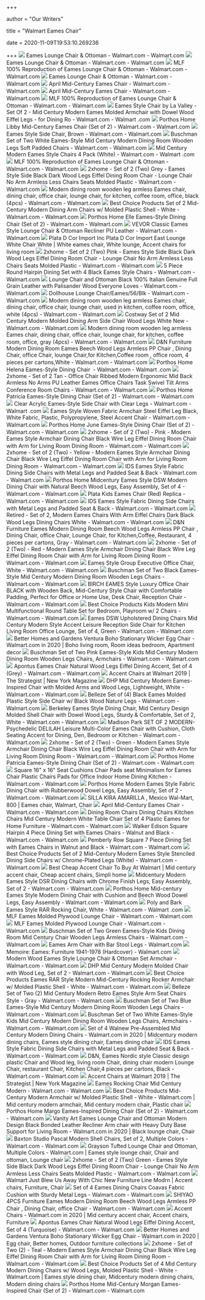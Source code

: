 +++
        
author = "Our Writers"
        
title = "Walmart Eames Chair"
        
date = 2020-11-09T19:53:10.269236
        
+++
[ ![](https://i5.walmartimages.com/asr/4da623d6-10de-470c-87a9-0fec47d3f31d_1.133c14e4efbee1b628d2e53535366198.jpeg?odnWidth=612&odnHeight=612&odnBg=ffffff)](https://i5.walmartimages.com/asr/4da623d6-10de-470c-87a9-0fec47d3f31d_1.133c14e4efbee1b628d2e53535366198.jpeg?odnWidth=612&odnHeight=612&odnBg=ffffff) Eames Lounge Chair & Ottoman - Walmart.com - Walmart.com
[ ![](https://i5.walmartimages.com/asr/a90f0b17-53bb-400e-9750-1386dd73b05e_2.41c8bb951ca1ba08bb3a9bcd9fb43f82.jpeg?odnWidth=612&odnHeight=612&odnBg=ffffff)](https://i5.walmartimages.com/asr/a90f0b17-53bb-400e-9750-1386dd73b05e_2.41c8bb951ca1ba08bb3a9bcd9fb43f82.jpeg?odnWidth=612&odnHeight=612&odnBg=ffffff) Eames Lounge Chair & Ottoman - Walmart.com - Walmart.com
[ ![](https://i5.walmartimages.com/asr/fc00dc71-e2bc-4292-b80c-b544530e7fdb_1.464676b6b5ab957c30c202693d564a04.jpeg?odnWidth=612&odnHeight=612&odnBg=ffffff)](https://i5.walmartimages.com/asr/fc00dc71-e2bc-4292-b80c-b544530e7fdb_1.464676b6b5ab957c30c202693d564a04.jpeg?odnWidth=612&odnHeight=612&odnBg=ffffff) MLF 100% Reproduction of Eames Lounge Chair & Ottoman - Walmart.com -  Walmart.com
[ ![](https://i5.walmartimages.com/asr/1c66bed4-a704-4c74-9c79-bedb8f9fa953_1.384dbc067b63c82a68e34763e4d2ee59.jpeg?odnWidth=612&odnHeight=612&odnBg=ffffff)](https://i5.walmartimages.com/asr/1c66bed4-a704-4c74-9c79-bedb8f9fa953_1.384dbc067b63c82a68e34763e4d2ee59.jpeg?odnWidth=612&odnHeight=612&odnBg=ffffff) Eames Lounge Chair & Ottoman - Walmart.com - Walmart.com
[ ![](https://i5.walmartimages.com/asr/5215cb61-8626-4174-8081-50e91d31654c_1.bc57938892589251017e772a0e8e0fea.jpeg?odnWidth=612&odnHeight=612&odnBg=ffffff)](https://i5.walmartimages.com/asr/5215cb61-8626-4174-8081-50e91d31654c_1.bc57938892589251017e772a0e8e0fea.jpeg?odnWidth=612&odnHeight=612&odnBg=ffffff) April Mid-Century Eames Chair - Walmart.com - Walmart.com
[ ![](https://i5.walmartimages.com/asr/99f41714-8776-4cd6-a3be-42eeb0140e1c_1.2b0bb794f7b37b3049a88c67b5ff3516.jpeg?odnWidth=612&odnHeight=612&odnBg=ffffff)](https://i5.walmartimages.com/asr/99f41714-8776-4cd6-a3be-42eeb0140e1c_1.2b0bb794f7b37b3049a88c67b5ff3516.jpeg?odnWidth=612&odnHeight=612&odnBg=ffffff) April Mid-Century Eames Chair - Walmart.com - Walmart.com
[ ![](https://i5.walmartimages.com/asr/766c6031-58ee-4599-b236-8ab4bdabc8e2_1.b8cf061f20fd4f134c4c137cbeb789a0.jpeg?odnWidth=612&odnHeight=612&odnBg=ffffff)](https://i5.walmartimages.com/asr/766c6031-58ee-4599-b236-8ab4bdabc8e2_1.b8cf061f20fd4f134c4c137cbeb789a0.jpeg?odnWidth=612&odnHeight=612&odnBg=ffffff) MLF 100% Reproduction of Eames Lounge Chair & Ottoman - Walmart.com -  Walmart.com
[ ![](https://i5.walmartimages.com/asr/38f41421-3e86-4124-9ed6-470d609e5bb7_1.fccc4b1e11010476baeacb2d7274a9aa.jpeg?odnWidth=612&odnHeight=612&odnBg=ffffff)](https://i5.walmartimages.com/asr/38f41421-3e86-4124-9ed6-470d609e5bb7_1.fccc4b1e11010476baeacb2d7274a9aa.jpeg?odnWidth=612&odnHeight=612&odnBg=ffffff) Eames Style Chair by La Valley - Set Of 2 - Mid Century Modern Eames Molded  Armchair with Dowel Wood Eiffel Legs - for Dining Ro - Walmart.com - Walmart .com
[ ![](https://i5.walmartimages.com/asr/ec9d74a4-a48e-4d11-951a-a97b71e958a4_1.f0d1a568ca203a018e7587bf192b2c9a.jpeg?odnWidth=612&odnHeight=612&odnBg=ffffff)](https://i5.walmartimages.com/asr/ec9d74a4-a48e-4d11-951a-a97b71e958a4_1.f0d1a568ca203a018e7587bf192b2c9a.jpeg?odnWidth=612&odnHeight=612&odnBg=ffffff) Porthos Home Libby Mid-Century Eames Chair (Set of 2) - Walmart.com -  Walmart.com
[ ![](https://i5.walmartimages.com/asr/1e2a1da6-764b-4e7f-9eef-2ddcf7fc5c40_1.729f8a60cbff691f5974699cb242adbc.jpeg?odnWidth=612&odnHeight=612&odnBg=ffffff)](https://i5.walmartimages.com/asr/1e2a1da6-764b-4e7f-9eef-2ddcf7fc5c40_1.729f8a60cbff691f5974699cb242adbc.jpeg?odnWidth=612&odnHeight=612&odnBg=ffffff) Eames Style Side Chair, Brown - Walmart.com - Walmart.com
[ ![](https://i5.walmartimages.com/asr/36bc0dc1-11b9-48b9-8ec7-058fed646d7b_1.340035fad3927e0cd0347b01d6ff3d69.jpeg?odnWidth=612&odnHeight=612&odnBg=ffffff)](https://i5.walmartimages.com/asr/36bc0dc1-11b9-48b9-8ec7-058fed646d7b_1.340035fad3927e0cd0347b01d6ff3d69.jpeg?odnWidth=612&odnHeight=612&odnBg=ffffff) Buschman Set of Two White Eames-Style Mid Century Modern Dining Room Wooden  Legs Soft Padded Chairs - Walmart.com - Walmart.com
[ ![](https://i5.walmartimages.com/asr/811ab63f-199f-4d44-b2af-c789491f1d09_1.bfeced88e312a189f2899337a70a15a9.jpeg?odnWidth=612&odnHeight=612&odnBg=ffffff)](https://i5.walmartimages.com/asr/811ab63f-199f-4d44-b2af-c789491f1d09_1.bfeced88e312a189f2899337a70a15a9.jpeg?odnWidth=612&odnHeight=612&odnBg=ffffff) Mid Century Modern Eames Style Chairs 4 Pack (White) - Walmart.com - Walmart .com
[ ![](https://i5.walmartimages.com/asr/62cb1eed-268a-42d7-bf08-d7e4451300a1_1.2ff00e67b9c0a8d09c86fa2597533131.jpeg?odnWidth=612&odnHeight=612&odnBg=ffffff)](https://i5.walmartimages.com/asr/62cb1eed-268a-42d7-bf08-d7e4451300a1_1.2ff00e67b9c0a8d09c86fa2597533131.jpeg?odnWidth=612&odnHeight=612&odnBg=ffffff) MLF 100% Reproduction of Eames Lounge Chair & Ottoman - Walmart.com -  Walmart.com
[ ![](https://i5.walmartimages.com/asr/669a8a68-7824-4f22-8f86-e8cd80390774_1.dfba06ff2e717e5f613ba0b61828361c.jpeg?odnWidth=612&odnHeight=612&odnBg=ffffff)](https://i5.walmartimages.com/asr/669a8a68-7824-4f22-8f86-e8cd80390774_1.dfba06ff2e717e5f613ba0b61828361c.jpeg?odnWidth=612&odnHeight=612&odnBg=ffffff) 2xhome - Set of 2 (Two) Grey - Eames Style Side Black Dark Wood Legs Eiffel  Dining Room Chair - Lounge Chair No Arm Armless Less Chairs Seats Molded  Plastic - Walmart.com - Walmart.com
[ ![](https://i5.walmartimages.com/asr/b70fec52-a418-4e20-83ec-c7bd8ea9563e.b20423ebd73356c2e48e86c496acf82c.jpeg?odnWidth=612&odnHeight=612&odnBg=ffffff)](https://i5.walmartimages.com/asr/b70fec52-a418-4e20-83ec-c7bd8ea9563e.b20423ebd73356c2e48e86c496acf82c.jpeg?odnWidth=612&odnHeight=612&odnBg=ffffff) Modern dining room wooden leg armless Eames chair, dining chair, office  chair, lounge chair, for kitchen, coffee room, office, black (4pcs) -  Walmart.com - Walmart.com
[ ![](https://i5.walmartimages.com/asr/f992ed73-87b1-43fd-bc97-9fbd075bcf81.d89d1a2904c92c1934e858afff683e47.jpeg?odnWidth=612&odnHeight=612&odnBg=ffffff)](https://i5.walmartimages.com/asr/f992ed73-87b1-43fd-bc97-9fbd075bcf81.d89d1a2904c92c1934e858afff683e47.jpeg?odnWidth=612&odnHeight=612&odnBg=ffffff) Best Choice Products Set of 2 Mid-Century Modern Dining Arm Chairs w/  Molded Plastic Shell - White - Walmart.com - Walmart.com
[ ![](https://i5.walmartimages.com/asr/d86de7ad-59ff-4304-8390-bb899831394d_1.16c9a9b3df478860c5a30d5d7a47a058.jpeg?odnWidth=612&odnHeight=612&odnBg=ffffff)](https://i5.walmartimages.com/asr/d86de7ad-59ff-4304-8390-bb899831394d_1.16c9a9b3df478860c5a30d5d7a47a058.jpeg?odnWidth=612&odnHeight=612&odnBg=ffffff) Porthos Home Elle Eames-Style Dining Chair (Set of 2) - Walmart.com -  Walmart.com
[ ![](https://i5.walmartimages.com/asr/62ab2cdd-3d24-4a5a-8e2d-5f5768a85b39_1.8929d98b9f7b6e614f1c22a52693dd76.jpeg?odnWidth=612&odnHeight=612&odnBg=ffffff)](https://i5.walmartimages.com/asr/62ab2cdd-3d24-4a5a-8e2d-5f5768a85b39_1.8929d98b9f7b6e614f1c22a52693dd76.jpeg?odnWidth=612&odnHeight=612&odnBg=ffffff) VEVOR Classic Eames Style Lounge Chair & Ottoman Recliner PU Leather -  Walmart.com - Walmart.com
[ ![](https://i.pinimg.com/originals/7d/51/59/7d515979d5158f9e9f876da206e69848.jpg)](https://i.pinimg.com/originals/7d/51/59/7d515979d5158f9e9f876da206e69848.jpg) Plata D Cor Import Inc Plata D Cor Import East Lounge White Chair White |  White eames chair, White lounge, Accent chairs for living room
[ ![](https://i5.walmartimages.com/asr/35a617cf-7df5-4909-be53-5664e6815090_1.118b1674e66c18e555e9ffa4a28b74f2.jpeg?odnWidth=612&odnHeight=612&odnBg=ffffff)](https://i5.walmartimages.com/asr/35a617cf-7df5-4909-be53-5664e6815090_1.118b1674e66c18e555e9ffa4a28b74f2.jpeg?odnWidth=612&odnHeight=612&odnBg=ffffff) 2xhome - Set of 2 (Two) Pink - Eames Style Side Black Dark Wood Legs Eiffel  Dining Room Chair - Lounge Chair No Arm Armless Less Chairs Seats Molded  Plastic - Walmart.com - Walmart.com
[ ![](https://i5.walmartimages.com/asr/0c7d1233-2e82-445a-9448-8f4790381289_1.6963774126896575407d906e0f49e8e9.jpeg?odnWidth=612&odnHeight=612&odnBg=ffffff)](https://i5.walmartimages.com/asr/0c7d1233-2e82-445a-9448-8f4790381289_1.6963774126896575407d906e0f49e8e9.jpeg?odnWidth=612&odnHeight=612&odnBg=ffffff) 5 Piece Round Hairpin Dining Set with 4 Black Eames Style Chairs - Walmart.com  - Walmart.com
[ ![](https://i5.walmartimages.com/asr/be2d3306-c752-475d-9353-87d616ea2384_1.49d7c835444ef8231f8c03df20a29015.jpeg?odnWidth=612&odnHeight=612&odnBg=ffffff)](https://i5.walmartimages.com/asr/be2d3306-c752-475d-9353-87d616ea2384_1.49d7c835444ef8231f8c03df20a29015.jpeg?odnWidth=612&odnHeight=612&odnBg=ffffff) Lounge Chair and Ottoman Black 100% Italian Genuine Full Grain Leather with  Palisander Wood Everyone Loves - Walmart.com - Walmart.com
[ ![](https://i5.walmartimages.com/asr/08c085b0-64dd-4512-97f2-fcff1fab5d16_1.52e99c7e85f15584cad64d4d2ac13ee0.jpeg?odnWidth=612&odnHeight=612&odnBg=ffffff)](https://i5.walmartimages.com/asr/08c085b0-64dd-4512-97f2-fcff1fab5d16_1.52e99c7e85f15584cad64d4d2ac13ee0.jpeg?odnWidth=612&odnHeight=612&odnBg=ffffff) Dollhouse Lounge Chair/Eames/56/Blk - Walmart.com - Walmart.com
[ ![](https://i5.walmartimages.com/asr/bbe00271-b442-4ac8-b59d-1f9eaa590bc8.61733ce1636058da63acb5167515907c.jpeg?odnWidth=612&odnHeight=612&odnBg=ffffff)](https://i5.walmartimages.com/asr/bbe00271-b442-4ac8-b59d-1f9eaa590bc8.61733ce1636058da63acb5167515907c.jpeg?odnWidth=612&odnHeight=612&odnBg=ffffff) Modern dining room wooden leg armless Eames chair, dining chair, office  chair, lounge chair, used in kitchen, coffee room, office, white (4pcs) -  Walmart.com - Walmart.com
[ ![](https://i5.walmartimages.com/asr/5f016202-5494-43b4-b582-da20581d126e.b904eef44b0eeed73ede72e2dc7f2f1b.jpeg?odnWidth=282&odnHeight=282&odnBg=ffffff)](https://i5.walmartimages.com/asr/5f016202-5494-43b4-b582-da20581d126e.b904eef44b0eeed73ede72e2dc7f2f1b.jpeg?odnWidth=282&odnHeight=282&odnBg=ffffff) Costway Set of 2 Mid Century Modern Molded Dining Arm Side Chair Wood Legs  White New - Walmart.com - Walmart.com
[ ![](https://i5.walmartimages.com/asr/a8ee654f-0bd3-4d64-a29a-3f4e3aeecdf8.9b4f586914da427e0af90b8ac2a86e56.jpeg?odnWidth=612&odnHeight=612&odnBg=ffffff)](https://i5.walmartimages.com/asr/a8ee654f-0bd3-4d64-a29a-3f4e3aeecdf8.9b4f586914da427e0af90b8ac2a86e56.jpeg?odnWidth=612&odnHeight=612&odnBg=ffffff) Modern dining room wooden leg armless Eames chair, dining chair, office  chair, lounge chair, for kitchen, coffee room, office, gray (4pcs) - Walmart.com  - Walmart.com
[ ![](https://i5.walmartimages.com/asr/81e1669d-77d6-4298-b18c-11385e23364b.733800097794192f39d3bc067b0b09c7.jpeg?odnWidth=612&odnHeight=612&odnBg=ffffff)](https://i5.walmartimages.com/asr/81e1669d-77d6-4298-b18c-11385e23364b.733800097794192f39d3bc067b0b09c7.jpeg?odnWidth=612&odnHeight=612&odnBg=ffffff) D&N Furniture Modern Dining Room Eames Beech Wood Legs Armless PP Chair ,  Dining Chair, office Chair, lounge Chair,for Kitchen,Coffee room , office  room, 4 pieces per cartons,White - Walmart.com - Walmart.com
[ ![](https://i5.walmartimages.com/asr/44c92d93-a34b-448b-a83a-4a627284bf87_1.08f1b31c958c7e843564862e1f9555a3.jpeg?odnWidth=612&odnHeight=612&odnBg=ffffff)](https://i5.walmartimages.com/asr/44c92d93-a34b-448b-a83a-4a627284bf87_1.08f1b31c958c7e843564862e1f9555a3.jpeg?odnWidth=612&odnHeight=612&odnBg=ffffff) Porthos Home Helena Eames-Style Dining Chair&nbsp; - Walmart.com - Walmart .com
[ ![](https://i5.walmartimages.com/asr/835dcbf8-aa1f-4ea0-befb-ffb8f3ecc2d4_1.ce2d68621c714b4fef23417bfa0c5989.jpeg?odnWidth=612&odnHeight=612&odnBg=ffffff)](https://i5.walmartimages.com/asr/835dcbf8-aa1f-4ea0-befb-ffb8f3ecc2d4_1.ce2d68621c714b4fef23417bfa0c5989.jpeg?odnWidth=612&odnHeight=612&odnBg=ffffff) 2xhome - Set of 2 Tan - Office Chair Ribbed Modern Ergonomic Mid Back  Armless No Arms PU Leather Eames Office Chairs Task Swivel Tilt Arms  Conference Room Chairs - Walmart.com - Walmart.com
[ ![](https://i5.walmartimages.com/asr/15fa6614-f651-4717-8e95-da1e6a639b87_1.d92e999478b7b88dfbca6361ae8342c7.jpeg?odnWidth=612&odnHeight=612&odnBg=ffffff)](https://i5.walmartimages.com/asr/15fa6614-f651-4717-8e95-da1e6a639b87_1.d92e999478b7b88dfbca6361ae8342c7.jpeg?odnWidth=612&odnHeight=612&odnBg=ffffff) Porthos Home Patricia Eames-Style Dining Chair (Set of 2) - Walmart.com -  Walmart.com
[ ![](https://i5.walmartimages.com/asr/b94e4286-4b37-4298-9738-0272d693b002_1.26debd8f45db0bc68f03b4784e95f27a.jpeg?odnWidth=612&odnHeight=612&odnBg=ffffff)](https://i5.walmartimages.com/asr/b94e4286-4b37-4298-9738-0272d693b002_1.26debd8f45db0bc68f03b4784e95f27a.jpeg?odnWidth=612&odnHeight=612&odnBg=ffffff) Clear Acrylic Eames-Style Side Chair with Clear Legs - Walmart.com - Walmart .com
[ ![](https://i5.walmartimages.com/asr/31f13125-4dff-4454-83b7-a39eba2258a5_1.327ced3a39c3123c34b074753d1ef1eb.jpeg?odnWidth=612&odnHeight=612&odnBg=ffffff)](https://i5.walmartimages.com/asr/31f13125-4dff-4454-83b7-a39eba2258a5_1.327ced3a39c3123c34b074753d1ef1eb.jpeg?odnWidth=612&odnHeight=612&odnBg=ffffff) Eames Style Woven Fabric Armchair Steel Eiffel Leg Black, White Fabric,  Plastic, Polypropylene, Steel Accent Chair - Walmart.com - Walmart.com
[ ![](https://i5.walmartimages.com/asr/aaae7182-d97b-412a-934b-05a2ea5d519f_1.615eb97d4f90a2005a43d8505a5bc8df.jpeg?odnWidth=612&odnHeight=612&odnBg=ffffff)](https://i5.walmartimages.com/asr/aaae7182-d97b-412a-934b-05a2ea5d519f_1.615eb97d4f90a2005a43d8505a5bc8df.jpeg?odnWidth=612&odnHeight=612&odnBg=ffffff) Porthos Home June Eames-Style Dining Chair (Set of 2) - Walmart.com -  Walmart.com
[ ![](https://i5.walmartimages.com/asr/33670840-2c32-4264-9bee-0118b307afa2_1.d9d08a09be746caa7669ec36f0a2d5d6.jpeg?odnWidth=612&odnHeight=612&odnBg=ffffff)](https://i5.walmartimages.com/asr/33670840-2c32-4264-9bee-0118b307afa2_1.d9d08a09be746caa7669ec36f0a2d5d6.jpeg?odnWidth=612&odnHeight=612&odnBg=ffffff) 2xhome - Set of 2 (Two) - Pink - Modern Eames Style Armchair Dining Chair  Black Wire Leg Eiffel Dining Room Chair with Arm for Living Room Dining  Room - Walmart.com - Walmart.com
[ ![](https://i5.walmartimages.com/asr/9c6f67ec-334d-4d67-92f5-b8ab6c8ad428_1.e663e2e4cd23ecc731c7991be70f65ba.jpeg?odnWidth=612&odnHeight=612&odnBg=ffffff)](https://i5.walmartimages.com/asr/9c6f67ec-334d-4d67-92f5-b8ab6c8ad428_1.e663e2e4cd23ecc731c7991be70f65ba.jpeg?odnWidth=612&odnHeight=612&odnBg=ffffff) 2xhome - Set of 2 (Two) - Yellow - Modern Eames Style Armchair Dining Chair  Black Wire Leg Eiffel Dining Room Chair with Arm for Living Room Dining  Room - Walmart.com - Walmart.com
[ ![](https://i5.walmartimages.com/asr/0dace5b8-71ae-4f1c-8c39-aab3c6f93ee4_1.f7efe91420fee44f71fba9928e5ab3eb.jpeg?odnWidth=612&odnHeight=612&odnBg=ffffff)](https://i5.walmartimages.com/asr/0dace5b8-71ae-4f1c-8c39-aab3c6f93ee4_1.f7efe91420fee44f71fba9928e5ab3eb.jpeg?odnWidth=612&odnHeight=612&odnBg=ffffff) IDS Eames Style Fabric Dining Side Chairs with Metal Legs and Padded Seat &  Back - Walmart.com - Walmart.com
[ ![](https://i5.walmartimages.com/asr/7a08b83a-3abc-4edc-9716-4d402769ceed_1.50e4242f7e9ff1dc10219d02cd129404.jpeg?odnWidth=612&odnHeight=612&odnBg=ffffff)](https://i5.walmartimages.com/asr/7a08b83a-3abc-4edc-9716-4d402769ceed_1.50e4242f7e9ff1dc10219d02cd129404.jpeg?odnWidth=612&odnHeight=612&odnBg=ffffff) Porthos Home Midcentury Eames Style DSW Modern Dining Chair with Natural  Beech Wood Legs, Easy Assembly, Set of 4 - Walmart.com - Walmart.com
[ ![](https://i5.walmartimages.com/asr/2ae7f4d7-d680-4765-80f6-99d69b2fa557_1.55b803c520400d63aef2df563c33bef9.jpeg?odnWidth=612&odnHeight=612&odnBg=ffffff)](https://i5.walmartimages.com/asr/2ae7f4d7-d680-4765-80f6-99d69b2fa557_1.55b803c520400d63aef2df563c33bef9.jpeg?odnWidth=612&odnHeight=612&odnBg=ffffff) Plata Kids Eames Chair (Red) Replica - Walmart.com - Walmart.com
[ ![](https://i5.walmartimages.com/asr/0f088b25-55ca-4f21-9a96-63403efac061_4.ed65c5902e86dbc859519dcc505bfeda.jpeg?odnWidth=612&odnHeight=612&odnBg=ffffff)](https://i5.walmartimages.com/asr/0f088b25-55ca-4f21-9a96-63403efac061_4.ed65c5902e86dbc859519dcc505bfeda.jpeg?odnWidth=612&odnHeight=612&odnBg=ffffff) IDS Eames Style Fabric Dining Side Chairs with Metal Legs and Padded Seat &  Back - Walmart.com - Walmart.com
[ ![](https://i5.walmartimages.com/asr/d85d49e4-c9db-4745-b794-adab5f6b070f_1.a28a813444faec2dfe05ee10b5b26ad9.jpeg?odnWidth=463&odnHeight=463&odnBg=ffffff)](https://i5.walmartimages.com/asr/d85d49e4-c9db-4745-b794-adab5f6b070f_1.a28a813444faec2dfe05ee10b5b26ad9.jpeg?odnWidth=463&odnHeight=463&odnBg=ffffff) Retired - Set of 2, Modern Eames Chairs With Arm Eiffel Chairs Dark Black  Wood Legs Dining Chairs White - Walmart.com - Walmart.com
[ ![](https://i5.walmartimages.com/asr/053592ff-e80f-49a7-ae68-68ea187b9570.a0af101f7b922fc8893c8d26de2c9832.jpeg?odnWidth=612&odnHeight=612&odnBg=ffffff)](https://i5.walmartimages.com/asr/053592ff-e80f-49a7-ae68-68ea187b9570.a0af101f7b922fc8893c8d26de2c9832.jpeg?odnWidth=612&odnHeight=612&odnBg=ffffff) D&N Furniture Eames Modern Dining Room Beech Wood Legs Armless PP Chair ,  Dining Chair, office Chair, Lounge Chair, for Kitchen,Coffee, Restaurant, 4  pieces per cartons, Gray - Walmart.com - Walmart.com
[ ![](https://i5.walmartimages.com/asr/a4044ddb-cc42-464c-a325-bff3951ddd4f_1.62361742a3133afc90845b8381c78d1b.jpeg?odnWidth=612&odnHeight=612&odnBg=ffffff)](https://i5.walmartimages.com/asr/a4044ddb-cc42-464c-a325-bff3951ddd4f_1.62361742a3133afc90845b8381c78d1b.jpeg?odnWidth=612&odnHeight=612&odnBg=ffffff) 2xhome - Set of 2 (Two) - Red - Modern Eames Style Armchair Dining Chair  Black Wire Leg Eiffel Dining Room Chair with Arm for Living Room Dining  Room - Walmart.com - Walmart.com
[ ![](https://i5.walmartimages.com/asr/19706b49-52b7-4b3e-a90d-8ce4f208020f_1.36205ebd0d31e5aa6cab864910b01ac2.jpeg?odnWidth=612&odnHeight=612&odnBg=ffffff)](https://i5.walmartimages.com/asr/19706b49-52b7-4b3e-a90d-8ce4f208020f_1.36205ebd0d31e5aa6cab864910b01ac2.jpeg?odnWidth=612&odnHeight=612&odnBg=ffffff) Eames Style Group Executive Office Chair, White - Walmart.com - Walmart.com
[ ![](https://i5.walmartimages.com/asr/b15b409d-4e48-4e55-bfae-cd25159dd0dd_1.86ad6292fc0b4d15ab01de4fa673880b.jpeg?odnWidth=612&odnHeight=612&odnBg=ffffff)](https://i5.walmartimages.com/asr/b15b409d-4e48-4e55-bfae-cd25159dd0dd_1.86ad6292fc0b4d15ab01de4fa673880b.jpeg?odnWidth=612&odnHeight=612&odnBg=ffffff) Buschman Set of Two Black Eames-Style Mid Century Modern Dining Room Wooden  Legs Chairs - Walmart.com - Walmart.com
[ ![](https://i5.walmartimages.com/asr/f0e46432-9139-45e4-95e6-3c093cf8bb3c_2.40d6c1014e95ae31a4aa47a7ebb4e1ad.jpeg?odnWidth=612&odnHeight=612&odnBg=ffffff)](https://i5.walmartimages.com/asr/f0e46432-9139-45e4-95e6-3c093cf8bb3c_2.40d6c1014e95ae31a4aa47a7ebb4e1ad.jpeg?odnWidth=612&odnHeight=612&odnBg=ffffff) BIRCH EAMES Style Luxury Office Chair BLACK with Wooden Back, Mid-Century  Style Chair with Comfortable Padding, Perfect for Office or Home Use, Desk  Chair, Reception Chair - Walmart.com - Walmart.com
[ ![](https://i5.walmartimages.com/asr/f7cfd5e1-9a01-429f-af1b-b875a2970cf0.2df81befa6b500183dc27d5a0988991c.jpeg?odnWidth=612&odnHeight=612&odnBg=ffffff)](https://i5.walmartimages.com/asr/f7cfd5e1-9a01-429f-af1b-b875a2970cf0.2df81befa6b500183dc27d5a0988991c.jpeg?odnWidth=612&odnHeight=612&odnBg=ffffff) Best Choice Products Kids Modern Mini Multifunctional Round Table Set for  Bedroom, Playroom w/ 2 Chairs - Walmart.com - Walmart.com
[ ![](https://i5.walmartimages.com/asr/c0660826-8f0c-4630-99a4-fa01d50defae.02a72d444a1c853747704034699e0b88.jpeg?odnWidth=612&odnHeight=612&odnBg=ffffff)](https://i5.walmartimages.com/asr/c0660826-8f0c-4630-99a4-fa01d50defae.02a72d444a1c853747704034699e0b88.jpeg?odnWidth=612&odnHeight=612&odnBg=ffffff) Eames DSW Upholstered Dining Chairs Mid Century Modern Style Accent Leisure  Reception Side Chair for Kitchen Living Room Office Lounge, Set of 4, Green  - Walmart.com - Walmart.com
[ ![](https://i.pinimg.com/736x/41/78/92/417892226a63b1acdd36cffecb29c4ef.jpg)](https://i.pinimg.com/736x/41/78/92/417892226a63b1acdd36cffecb29c4ef.jpg) Better Homes and Gardens Ventura Boho Stationary Wicker Egg Chair - Walmart.com  in 2020 | Boho living room, Room ideas bedroom, Apartment decor
[ ![](https://i5.walmartimages.com/asr/878e61d6-7e0d-4249-8696-510df9899ead_1.0095b81df3e3899607dd6f247a26cad9.jpeg?odnWidth=612&odnHeight=612&odnBg=ffffff)](https://i5.walmartimages.com/asr/878e61d6-7e0d-4249-8696-510df9899ead_1.0095b81df3e3899607dd6f247a26cad9.jpeg?odnWidth=612&odnHeight=612&odnBg=ffffff) Buschman Set of Two Pink Eames-Style Kids Mid Century Modern Dining Room  Wooden Legs Chairs, Armchairs - Walmart.com - Walmart.com
[ ![](https://i5.walmartimages.com/asr/0a9a1bec-d09a-46b0-ab9e-f9d014c5bab5_1.83a284cda5d4760ebba9319021543aac.jpeg?odnWidth=612&odnHeight=612&odnBg=ffffff)](https://i5.walmartimages.com/asr/0a9a1bec-d09a-46b0-ab9e-f9d014c5bab5_1.83a284cda5d4760ebba9319021543aac.jpeg?odnWidth=612&odnHeight=612&odnBg=ffffff) Apontus Eames Chair Natural Wood Legs Eiffel Dining Accent, Set of 4 (Grey)  - Walmart.com - Walmart.com
[ ![](https://pyxis.nymag.com/v1/imgs/a00/a82/02c24c4d737c53021fce9055e5b9acdb05-walmartgreenchair.2x.w600.jpg)](https://pyxis.nymag.com/v1/imgs/a00/a82/02c24c4d737c53021fce9055e5b9acdb05-walmartgreenchair.2x.w600.jpg) Accent Chairs at Walmart 2019 | The Strategist | New York Magazine
[ ![](https://i5.walmartimages.com/asr/64ce2b37-3b7f-4ca3-9d9a-b2ff8fd9cb50_1.43a36c1847f5c3d5aab9972f8321b2d4.jpeg?odnWidth=612&odnHeight=612&odnBg=ffffff)](https://i5.walmartimages.com/asr/64ce2b37-3b7f-4ca3-9d9a-b2ff8fd9cb50_1.43a36c1847f5c3d5aab9972f8321b2d4.jpeg?odnWidth=612&odnHeight=612&odnBg=ffffff) DHP Mid Century Modern Eames-Inspired Chair with Molded Arms and Wood Legs,  Lightweight, White - Walmart.com - Walmart.com
[ ![](https://i5.walmartimages.com/asr/fd56f32b-fd39-421f-83ff-7316352c0dcc_1.77a331932189f14652c293e4c68c2f30.jpeg?odnWidth=612&odnHeight=612&odnBg=ffffff)](https://i5.walmartimages.com/asr/fd56f32b-fd39-421f-83ff-7316352c0dcc_1.77a331932189f14652c293e4c68c2f30.jpeg?odnWidth=612&odnHeight=612&odnBg=ffffff) Belleze Set of (4) Black Eames Molded Plastic Style Side Chair w/ Black  Wood Nature Legs - Walmart.com - Walmart.com
[ ![](https://i5.walmartimages.com/asr/101123f3-9863-4932-b5bc-69c64632b770.162d7dc61cb991911fc0ced01c81d35a.jpeg?odnWidth=612&odnHeight=612&odnBg=ffffff)](https://i5.walmartimages.com/asr/101123f3-9863-4932-b5bc-69c64632b770.162d7dc61cb991911fc0ced01c81d35a.jpeg?odnWidth=612&odnHeight=612&odnBg=ffffff) Berkeley Eames Style Dining Chair, Mid Century Design Molded Shell Chair  with Dowel Wood Legs, Sturdy & Comfortable, Set of 2, White - Walmart.com -  Walmart.com
[ ![](https://i5.walmartimages.com/asr/c01ec75c-1625-4588-a67d-56370cb2aaee.23810eb4c7e07709fdbc2bc82f18b23a.jpeg?odnWidth=612&odnHeight=612&odnBg=ffffff)](https://i5.walmartimages.com/asr/c01ec75c-1625-4588-a67d-56370cb2aaee.23810eb4c7e07709fdbc2bc82f18b23a.jpeg?odnWidth=612&odnHeight=612&odnBg=ffffff) Madison Park SET OF 2 MODERN-Psychedelic DELILAH Leisure Multi-Color Eames  Chair with Cushion, Cloth Seating Accent for Dining, Den, Bedroom or  Kitchen - Walmart.com - Walmart.com
[ ![](https://i5.walmartimages.com/asr/59d80287-905b-427a-9bb7-c269f6a566e8_1.468be502458461bd6a47674a7a3b3104.jpeg?odnWidth=612&odnHeight=612&odnBg=ffffff)](https://i5.walmartimages.com/asr/59d80287-905b-427a-9bb7-c269f6a566e8_1.468be502458461bd6a47674a7a3b3104.jpeg?odnWidth=612&odnHeight=612&odnBg=ffffff) 2xhome - Set of 2 (Two) - Green - Modern Eames Style Armchair Dining Chair  Black Wire Leg Eiffel Dining Room Chair with Arm for Living Room Dining  Room - Walmart.com - Walmart.com
[ ![](https://i5.walmartimages.com/asr/9514f522-e752-4344-9ac0-3424baa4d5db_1.13d5274a386d5ba4e21c314378e1dffa.jpeg?odnWidth=612&odnHeight=612&odnBg=ffffff)](https://i5.walmartimages.com/asr/9514f522-e752-4344-9ac0-3424baa4d5db_1.13d5274a386d5ba4e21c314378e1dffa.jpeg?odnWidth=612&odnHeight=612&odnBg=ffffff) Porthos Home Patricia Eames-Style Dining Chair (Set of 2) - Walmart.com -  Walmart.com
[ ![](https://i5.walmartimages.com/asr/65750e7b-8897-47ac-915e-676cacd6e8e8_1.b88e75b5ac9c866793a660d698e23d7b.jpeg?odnWidth=612&odnHeight=612&odnBg=ffffff)](https://i5.walmartimages.com/asr/65750e7b-8897-47ac-915e-676cacd6e8e8_1.b88e75b5ac9c866793a660d698e23d7b.jpeg?odnWidth=612&odnHeight=612&odnBg=ffffff) Square 16" x 16" Seat Cushions Chair Pads seat Minimalism for Eames Chair  Plastic Chairs Pads for Office Indoor Home Dining Kitchen - Walmart.com -  Walmart.com
[ ![](https://i5.walmartimages.com/asr/043e49f8-f691-4a2c-b820-c34522938643_1.95ff3ca66b0940cb7591fcfe9849546c.jpeg?odnWidth=612&odnHeight=612&odnBg=ffffff)](https://i5.walmartimages.com/asr/043e49f8-f691-4a2c-b820-c34522938643_1.95ff3ca66b0940cb7591fcfe9849546c.jpeg?odnWidth=612&odnHeight=612&odnBg=ffffff) Porthos Home Modern Eames Style Fabric Dining Chair with Rubberwood Dowel  Legs, Easy Assembly, Set of 2 - Walmart.com - Walmart.com
[ ![](https://i.pinimg.com/originals/5a/5a/a1/5a5aa1635c09692a577b2df1d08607c5.jpg)](https://i.pinimg.com/originals/5a/5a/a1/5a5aa1635c09692a577b2df1d08607c5.jpg) SILLA KIRA AMARILLA , Mexico Wal-Mart, 800 | Eames chair, Walmart, Chair
[ ![](https://i5.walmartimages.com/asr/6b62e3d8-9f04-405a-bd42-53cb6b2bcfd8_1.18aae5f0cb7c55d0bb3466fb36a11412.jpeg)](https://i5.walmartimages.com/asr/6b62e3d8-9f04-405a-bd42-53cb6b2bcfd8_1.18aae5f0cb7c55d0bb3466fb36a11412.jpeg) April Mid-Century Eames Chair - Walmart.com - Walmart.com
[ ![](https://i5.walmartimages.com/asr/b921c630-9f0a-407e-a13c-b99b62356873_1.67a725a68d39bf325273121491618b80.jpeg?odnWidth=612&odnHeight=612&odnBg=ffffff)](https://i5.walmartimages.com/asr/b921c630-9f0a-407e-a13c-b99b62356873_1.67a725a68d39bf325273121491618b80.jpeg?odnWidth=612&odnHeight=612&odnBg=ffffff) Dining Room Chairs Dining Chairs Kitchen Chairs Mid Century Modern White  Table Chair Set of 4 Plastic Eames for Home Furniture - Walmart.com -  Walmart.com
[ ![](https://i5.walmartimages.com/asr/bee43f4e-8c44-4804-b8ea-8cbb5e7ade95_1.25f06417486e40e7303f7e3a7200921d.jpeg?odnWidth=612&odnHeight=612&odnBg=ffffff)](https://i5.walmartimages.com/asr/bee43f4e-8c44-4804-b8ea-8cbb5e7ade95_1.25f06417486e40e7303f7e3a7200921d.jpeg?odnWidth=612&odnHeight=612&odnBg=ffffff) Walker Edison Square Hairpin 4 Piece Dining Set with Eames Chairs - Walnut  and Black - Walmart.com - Walmart.com
[ ![](https://i5.walmartimages.com/asr/4a6e2f51-e450-4498-811c-c5d44b6049eb_1.885e4e582171c6c74057cbff9d324c98.jpeg?odnWidth=612&odnHeight=612&odnBg=ffffff)](https://i5.walmartimages.com/asr/4a6e2f51-e450-4498-811c-c5d44b6049eb_1.885e4e582171c6c74057cbff9d324c98.jpeg?odnWidth=612&odnHeight=612&odnBg=ffffff) Pemberly Row Square 7 Piece Dining Set with Eames Chairs in Walnut and  Black - Walmart.com - Walmart.com
[ ![](https://i5.walmartimages.com/asr/66974542-01f7-488b-bbbd-514dc74b3a17_1.34a7efcb4d1a20c23306c79ce96fc500.jpeg?odnWidth=612&odnHeight=612&odnBg=ffffff)](https://i5.walmartimages.com/asr/66974542-01f7-488b-bbbd-514dc74b3a17_1.34a7efcb4d1a20c23306c79ce96fc500.jpeg?odnWidth=612&odnHeight=612&odnBg=ffffff) Best Choice Products Set of 2 Mid-Century Modern Eames Style Stenciled  Dining Side Chairs w/ Chrome-Plated Legs (White) - Walmart.com - Walmart.com
[ ![](https://i.pinimg.com/474x/fc/b1/b0/fcb1b0743bd1c98a84d75ebede676a57.jpg)](https://i.pinimg.com/474x/fc/b1/b0/fcb1b0743bd1c98a84d75ebede676a57.jpg) Best Cheap Accent Chair To Buy At Walmart | Mid century accent chair, Cheap  accent chairs, Simpli home
[ ![](https://i5.walmartimages.com/asr/35df26da-8493-4db4-9c38-70438044a7f2_1.e137df40303d8effbf65ce44ae39a62b.jpeg?odnWidth=612&odnHeight=612&odnBg=ffffff)](https://i5.walmartimages.com/asr/35df26da-8493-4db4-9c38-70438044a7f2_1.e137df40303d8effbf65ce44ae39a62b.jpeg?odnWidth=612&odnHeight=612&odnBg=ffffff) Midcentury Modern Eames Style DSR Dining Chairs with Chrome Finish Legs,  Easy Assembly, Set of 2 - Walmart.com - Walmart.com
[ ![](https://i5.walmartimages.com/asr/b61844ef-9ea5-460f-ae04-2c647be2584a_1.2f345fa732f86c5177957d851da0213a.jpeg?odnWidth=612&odnHeight=612&odnBg=ffffff)](https://i5.walmartimages.com/asr/b61844ef-9ea5-460f-ae04-2c647be2584a_1.2f345fa732f86c5177957d851da0213a.jpeg?odnWidth=612&odnHeight=612&odnBg=ffffff) Porthos Home Mid-century Eames Style Modern Dining Chair with Cushion and  Beech Wood Dowel Legs, Easy Assembly - Walmart.com - Walmart.com
[ ![](https://i5.walmartimages.com/asr/a158d2e3-d7c2-4787-a965-3b396e0c9aae_1.c307816186c4069425f322caf05f532b.jpeg?odnWidth=612&odnHeight=612&odnBg=ffffff)](https://i5.walmartimages.com/asr/a158d2e3-d7c2-4787-a965-3b396e0c9aae_1.c307816186c4069425f322caf05f532b.jpeg?odnWidth=612&odnHeight=612&odnBg=ffffff) Poly and Bark Eames Style RAR Rocking Chair, White - Walmart.com - Walmart .com
[ ![](https://i5.walmartimages.com/asr/c7349649-cee7-4ba8-8e4c-5f4cf163d5ad_1.59d29d95e2ad87212b02fc00a9d26519.jpeg?odnWidth=612&odnHeight=612&odnBg=ffffff)](https://i5.walmartimages.com/asr/c7349649-cee7-4ba8-8e4c-5f4cf163d5ad_1.59d29d95e2ad87212b02fc00a9d26519.jpeg?odnWidth=612&odnHeight=612&odnBg=ffffff) MLF Eames Molded Plywood Lounge Chair - Walmart.com - Walmart.com
[ ![](https://i5.walmartimages.com/asr/4a8ac09e-857a-41a8-8d01-3ad9fd0e8416_1.a8c6fd1460ff4ee0301eb23d56b991b3.jpeg?odnWidth=612&odnHeight=612&odnBg=ffffff)](https://i5.walmartimages.com/asr/4a8ac09e-857a-41a8-8d01-3ad9fd0e8416_1.a8c6fd1460ff4ee0301eb23d56b991b3.jpeg?odnWidth=612&odnHeight=612&odnBg=ffffff) MLF Eames Molded Plywood Lounge Chair - Walmart.com - Walmart.com
[ ![](https://i5.walmartimages.com/asr/7ebfecee-ddde-485d-aeaf-a52f9597b6b3_1.eb280b7ef0e823b8ef21d2190aa7d42a.jpeg?odnWidth=612&odnHeight=612&odnBg=ffffff)](https://i5.walmartimages.com/asr/7ebfecee-ddde-485d-aeaf-a52f9597b6b3_1.eb280b7ef0e823b8ef21d2190aa7d42a.jpeg?odnWidth=612&odnHeight=612&odnBg=ffffff) Buschman Set of Two Green Eames-Style Kids Dining Room Mid Century Chair  Wooden Legs Armless Chairs - Walmart.com - Walmart.com
[ ![](https://i5.walmartimages.com/asr/d52e954f-c54a-4d80-8d10-8122db85a086_1.dcf5f1e01ad85675d197c5538b6b5bf5.jpeg?odnWidth=450&odnHeight=450&odnBg=ffffff)](https://i5.walmartimages.com/asr/d52e954f-c54a-4d80-8d10-8122db85a086_1.dcf5f1e01ad85675d197c5538b6b5bf5.jpeg?odnWidth=450&odnHeight=450&odnBg=ffffff) Eames Arm Chair with Bar Stool Legs - Walmart.com
[ ![](https://i5.walmartimages.com/asr/9b2008d1-7992-4b33-8e0f-56160bce27f8_1.85a1a828847fe1a1830b206dab1f554c.jpeg)](https://i5.walmartimages.com/asr/9b2008d1-7992-4b33-8e0f-56160bce27f8_1.85a1a828847fe1a1830b206dab1f554c.jpeg) Memoire: Eames: Furniture 1941-1978 (Hardcover) - Walmart.com
[ ![](https://i5.walmartimages.com/asr/01b61083-a952-4e7d-b773-c4605b7a35a5_1.ad03c3d8215a6eacb2aa134073614a78.jpeg?odnWidth=612&odnHeight=612&odnBg=ffffff)](https://i5.walmartimages.com/asr/01b61083-a952-4e7d-b773-c4605b7a35a5_1.ad03c3d8215a6eacb2aa134073614a78.jpeg?odnWidth=612&odnHeight=612&odnBg=ffffff) Modern Wood Eames Style Lounge Chair & Ottoman Set Armchair - Walmart.com -  Walmart.com
[ ![](https://i5.walmartimages.com/asr/e7304d37-2107-4465-b989-ba5863bc06d7_1.f63359b95fd0e18806e856e8c8732b85.jpeg)](https://i5.walmartimages.com/asr/e7304d37-2107-4465-b989-ba5863bc06d7_1.f63359b95fd0e18806e856e8c8732b85.jpeg) DHP Mid Century Modern Molded Chair with Wood Leg, Set of 2 - Walmart.com -  Walmart.com
[ ![](https://i5.walmartimages.com/asr/f2563a9a-b904-4a6a-8013-cf9a7e674942_1.fa556a6c95bc1a6920b30af3167d8b0e.jpeg?odnWidth=612&odnHeight=612&odnBg=ffffff)](https://i5.walmartimages.com/asr/f2563a9a-b904-4a6a-8013-cf9a7e674942_1.fa556a6c95bc1a6920b30af3167d8b0e.jpeg?odnWidth=612&odnHeight=612&odnBg=ffffff) Best Choice Products Eames RAR Style Modern Mid-Century Rocking Rocker  Armchair w/ Molded Plastic Shell - White - Walmart.com - Walmart.com
[ ![](https://i5.walmartimages.com/asr/ac745cde-8084-4d04-9d92-c5c9cf6c3985_1.0a7e9ec2eb26d41bec547b6bbb651e5c.jpeg?odnWidth=612&odnHeight=612&odnBg=ffffff)](https://i5.walmartimages.com/asr/ac745cde-8084-4d04-9d92-c5c9cf6c3985_1.0a7e9ec2eb26d41bec547b6bbb651e5c.jpeg?odnWidth=612&odnHeight=612&odnBg=ffffff) Belleze Set of Two (2) Mid Century Modern Retro Eames Style Arm Seat Chairs  Style - Gray - Walmart.com - Walmart.com
[ ![](https://i5.walmartimages.com/asr/6ca59772-ee2d-495a-8f49-992d50d781ed_1.03c8e96325303ec47fdb48850cf90dfe.jpeg?odnWidth=612&odnHeight=612&odnBg=ffffff)](https://i5.walmartimages.com/asr/6ca59772-ee2d-495a-8f49-992d50d781ed_1.03c8e96325303ec47fdb48850cf90dfe.jpeg?odnWidth=612&odnHeight=612&odnBg=ffffff) Buschman Set of Two Blue Eames-Style Mid Century Modern Dining Room Wooden  Legs Chairs - Walmart.com - Walmart.com
[ ![](https://i5.walmartimages.com/asr/9421c3b8-6d16-4281-b050-ee2b5ea7797a_1.3c9f29cc2a2f80a432db6a42f2a4fa17.jpeg?odnWidth=612&odnHeight=612&odnBg=ffffff)](https://i5.walmartimages.com/asr/9421c3b8-6d16-4281-b050-ee2b5ea7797a_1.3c9f29cc2a2f80a432db6a42f2a4fa17.jpeg?odnWidth=612&odnHeight=612&odnBg=ffffff) Buschman Set of Two White Eames-Style Kids Mid Century Modern Dining Room  Wooden Legs Chairs, Armchairs - Walmart.com - Walmart.com
[ ![](https://i.pinimg.com/736x/ad/76/22/ad7622f7f342f19fd65443694442111e.jpg)](https://i.pinimg.com/736x/ad/76/22/ad7622f7f342f19fd65443694442111e.jpg) Set of 4 Walnew Pre-Assembled Mid Century Modern Dining Chairs - Walmart.com  in 2020 | Midcentury modern dining chairs, Eames style dining chair, Eames  dining chair
[ ![](https://i5.walmartimages.com/asr/6f117d28-a605-4937-b0a5-8543f2d166f2_1.2c8092e4b844b9a7f4b36a5f3c8f71cc.jpeg?odnWidth=612&odnHeight=612&odnBg=ffffff)](https://i5.walmartimages.com/asr/6f117d28-a605-4937-b0a5-8543f2d166f2_1.2c8092e4b844b9a7f4b36a5f3c8f71cc.jpeg?odnWidth=612&odnHeight=612&odnBg=ffffff) IDS Eames Style Fabric Dining Side Chairs with Metal Legs and Padded Seat &  Back - Walmart.com - Walmart.com
[ ![](https://i5.walmartimages.com/asr/97508740-570c-44f7-9c20-ed244b6073dd.590f77770d456b4a3341401f0c5c5d5a.jpeg?odnWidth=612&odnHeight=612&odnBg=ffffff)](https://i5.walmartimages.com/asr/97508740-570c-44f7-9c20-ed244b6073dd.590f77770d456b4a3341401f0c5c5d5a.jpeg?odnWidth=612&odnHeight=612&odnBg=ffffff) D&N, Eames Nordic style Classic design plastic Chair and Wood leg, living  room Chair, dining chair modern Lounge Chair, restaurant Chair, Kitchen  Chair,4 pieces per cartons, Black - Walmart.com - Walmart.com
[ ![](https://pyxis.nymag.com/v1/imgs/f93/bb6/94ade169599ed9b5425b76e4936d18f35d-walmartaquachair.2x.w600.jpg)](https://pyxis.nymag.com/v1/imgs/f93/bb6/94ade169599ed9b5425b76e4936d18f35d-walmartaquachair.2x.w600.jpg) Accent Chairs at Walmart 2019 | The Strategist | New York Magazine
[ ![](https://i5.walmartimages.com/asr/7b58df95-8233-4366-af7a-cc0e2a1290ee_1.7afdc359d576f0bb934c1363d0fd4685.jpeg?odnWidth=612&odnHeight=612&odnBg=ffffff)](https://i5.walmartimages.com/asr/7b58df95-8233-4366-af7a-cc0e2a1290ee_1.7afdc359d576f0bb934c1363d0fd4685.jpeg?odnWidth=612&odnHeight=612&odnBg=ffffff) Eames Rocking Chair Mid Century Modern - Walmart.com - Walmart.com
[ ![](https://i.pinimg.com/474x/8a/3d/b0/8a3db070a8a2daf1dc5311583306d6aa.jpg)](https://i.pinimg.com/474x/8a/3d/b0/8a3db070a8a2daf1dc5311583306d6aa.jpg) Best Choice Products Mid-Century Modern Armchair w/ Molded Plastic Shell -  White - Walmart.com | Mid century modern armchair, Mid century modern chair,  Plastic chair
[ ![](https://i5.walmartimages.com/asr/a813a663-1feb-4ae0-a53b-452a31ce0dc6_1.472d56cd7f5de0d174dc682e46bbb57f.jpeg?odnWidth=612&odnHeight=612&odnBg=ffffff)](https://i5.walmartimages.com/asr/a813a663-1feb-4ae0-a53b-452a31ce0dc6_1.472d56cd7f5de0d174dc682e46bbb57f.jpeg?odnWidth=612&odnHeight=612&odnBg=ffffff) Porthos Home Margo Eames-Inspired Dining Chair (Set of 2) - Walmart.com -  Walmart.com
[ ![](https://i.pinimg.com/originals/2d/f0/cc/2df0cc0cf2650f17baf6795068e687b3.jpg)](https://i.pinimg.com/originals/2d/f0/cc/2df0cc0cf2650f17baf6795068e687b3.jpg) Vanity Art Eames Lounge Chair and Ottoman Modern Design Black Bonded  Leather Recliner Arm chair with Heavy Duty Base Support for Living Room -  Walmart.com in 2020 | Black lounge chair, Chair
[ ![](https://i5.walmartimages.com/asr/2a15c901-69cc-45d2-8dae-608189f8a09b_1.d9a1214158f58ca2698a67df6453f50b.jpeg?odnWidth=612&odnHeight=612&odnBg=ffffff)](https://i5.walmartimages.com/asr/2a15c901-69cc-45d2-8dae-608189f8a09b_1.d9a1214158f58ca2698a67df6453f50b.jpeg?odnWidth=612&odnHeight=612&odnBg=ffffff) Baxton Studio Pascal Modern Shell Chairs, Set of 2, Multiple Colors -  Walmart.com - Walmart.com
[ ![](https://i.pinimg.com/474x/0a/57/96/0a5796d7ac6ef8025ec6ed99b5f84574.jpg)](https://i.pinimg.com/474x/0a/57/96/0a5796d7ac6ef8025ec6ed99b5f84574.jpg) Grayson Tufted Lounge Chair and Ottoman, Multiple Colors - Walmart.com |  Eames style lounge chair, Chair and ottoman, Lounge chair
[ ![](https://i5.walmartimages.com/asr/d37f6f3b-33ac-41bc-bced-e65876107868_1.f2ff8e913336d659f4cfbbc2560bf8e7.jpeg?odnWidth=612&odnHeight=612&odnBg=ffffff)](https://i5.walmartimages.com/asr/d37f6f3b-33ac-41bc-bced-e65876107868_1.f2ff8e913336d659f4cfbbc2560bf8e7.jpeg?odnWidth=612&odnHeight=612&odnBg=ffffff) 2xhome - Set of 2 (Two) Green - Eames Style Side Black Dark Wood Legs  Eiffel Dining Room Chair - Lounge Chair No Arm Armless Less Chairs Seats  Molded Plastic - Walmart.com - Walmart.com
[ ![](https://i.pinimg.com/736x/dd/48/fe/dd48fe9ab35124a9c61159d281bd9187.jpg)](https://i.pinimg.com/736x/dd/48/fe/dd48fe9ab35124a9c61159d281bd9187.jpg) Walmart Just Blew Us Away With Chic New Furniture Line Modrn | Accent chairs,  Furniture, Chair
[ ![](https://i5.walmartimages.com/asr/968d49f7-e33f-4d2f-ac02-29b65b2fc1d8_1.13364ab08e682a4c238ac6663227f1a8.jpeg?odnWidth=612&odnHeight=612&odnBg=ffffff)](https://i5.walmartimages.com/asr/968d49f7-e33f-4d2f-ac02-29b65b2fc1d8_1.13364ab08e682a4c238ac6663227f1a8.jpeg?odnWidth=612&odnHeight=612&odnBg=ffffff) Set of 4 Eames Dining Chairs Coavas Fabric Cushion with Sturdy Metal Legs -  Walmart.com - Walmart.com
[ ![](https://i5.walmartimages.com/asr/5dd97659-3af2-4412-b8bd-073ca405f2dd.c9e1a27982aaa78e59f4ad569f4135b9.jpeg?odnWidth=612&odnHeight=612&odnBg=ffffff)](https://i5.walmartimages.com/asr/5dd97659-3af2-4412-b8bd-073ca405f2dd.c9e1a27982aaa78e59f4ad569f4135b9.jpeg?odnWidth=612&odnHeight=612&odnBg=ffffff) SHIYAO 4PCS Furniture Eames Modern Dining Room Beech Wood Legs Armless PP  Chair , Dining Chair, office Chair - Walmart.com - Walmart.com
[ ![](https://i.pinimg.com/originals/64/3f/85/643f85bf0685930f1ce372a2e04611ea.png)](https://i.pinimg.com/originals/64/3f/85/643f85bf0685930f1ce372a2e04611ea.png) Accent Chairs - Walmart.com in 2020 | Mid century accent chair, Accent  chairs, Furniture
[ ![](https://i5.walmartimages.com/asr/3948ec14-104d-45d3-9503-51a9a7ba49cf_1.b9e3b6a0a3c2bb673e5ab777a762723a.jpeg)](https://i5.walmartimages.com/asr/3948ec14-104d-45d3-9503-51a9a7ba49cf_1.b9e3b6a0a3c2bb673e5ab777a762723a.jpeg) Apontus Eames Chair Natural Wood Legs Eiffel Dining Accent, Set of 4  (Turquoise) - Walmart.com - Walmart.com
[ ![](https://i.pinimg.com/originals/68/a9/99/68a999d476bcde985a7c4fe09453c6bd.jpg)](https://i.pinimg.com/originals/68/a9/99/68a999d476bcde985a7c4fe09453c6bd.jpg) Better Homes and Gardens Ventura Boho Stationary Wicker Egg Chair - Walmart.com  in 2020 | Egg chair, Better homes, Outdoor furniture collections
[ ![](https://i5.walmartimages.com/asr/3aa4e902-fa27-44af-ae68-c4a1fdafee91_1.a112782fe403eaf74724efe352e04053.jpeg?odnWidth=450&odnHeight=450&odnBg=ffffff)](https://i5.walmartimages.com/asr/3aa4e902-fa27-44af-ae68-c4a1fdafee91_1.a112782fe403eaf74724efe352e04053.jpeg?odnWidth=450&odnHeight=450&odnBg=ffffff) 2xhome - Set of Two (2) - Teal - Modern Eames Style Armchair Dining Chair  Black Wire Leg Eiffel Dining Room Chair with Arm for Living Room Dining  Room - Walmart.com - Walmart.com
[ ![](https://i.pinimg.com/474x/7e/67/da/7e67da7cc8c80f8b1e3f32618e9dc611.jpg)](https://i.pinimg.com/474x/7e/67/da/7e67da7cc8c80f8b1e3f32618e9dc611.jpg) Best Choice Products Set of 4 Mid Century Modern Dining Chairs w/ Wood  Legs, Molded Plastic Shell - White - Walmart.com | Eames style dining chair,  Midcentury modern dining chairs, Modern dining chairs
[ ![](https://i5.walmartimages.com/asr/f4f8edc4-7ea6-47bc-bbd8-15c5fc57718a_1.bb7beca1770eac8debaa766a37dd8217.jpeg?odnWidth=612&odnHeight=612&odnBg=ffffff)](https://i5.walmartimages.com/asr/f4f8edc4-7ea6-47bc-bbd8-15c5fc57718a_1.bb7beca1770eac8debaa766a37dd8217.jpeg?odnWidth=612&odnHeight=612&odnBg=ffffff) Porthos Home Mid-Century Morgan Eames-Inspired Chair (Set of 2) - Walmart.com  - Walmart.com

